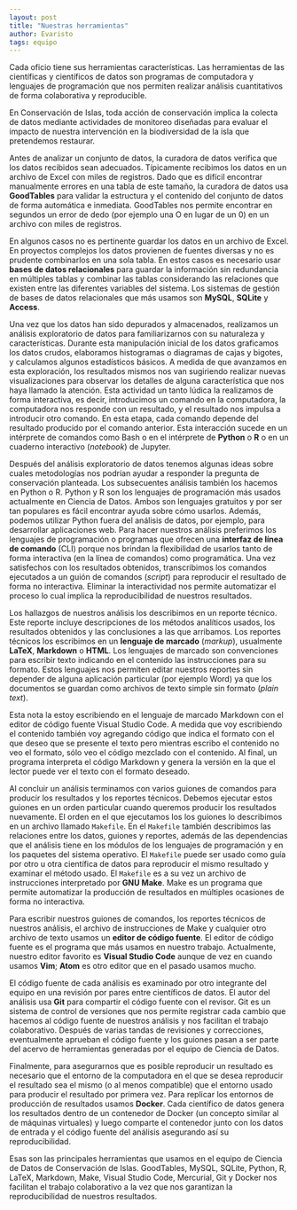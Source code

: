 ```yaml
---
layout: post
title: "Nuestras herramientas"
author: Evaristo
tags: equipo
---
```


Cada oficio tiene sus herramientas características. Las herramientas de las científicas y científicos de datos son programas de computadora y lenguajes de programación que nos permiten realizar análisis cuantitativos de forma colaborativa y reproducible.


En Conservación de Islas, toda acción de conservación implica la colecta de datos mediante actividades de monitoreo diseñadas para evaluar el impacto de nuestra intervención en la biodiversidad de la isla que pretendemos restaurar.

Antes de analizar un conjunto de datos, la curadora de datos verifica que los datos recibidos sean adecuados. Típicamente recibimos los datos en un archivo de Excel con miles de registros. Dado que es difícil encontrar manualmente errores en una tabla de este tamaño, la curadora de datos usa **GoodTables** para validar la estructura y el contenido del conjunto de datos de forma automática e inmediata. GoodTables nos permite encontrar en segundos un error de dedo (por ejemplo una O en lugar de un 0) en un archivo con miles de registros.


En algunos casos no es pertinente guardar los datos en un archivo de Excel. En proyectos complejos los datos provienen de fuentes diversas y no es prudente combinarlos en una sola tabla. En estos casos es necesario usar **bases de datos relacionales** para guardar la información sin redundancia en múltiples tablas y combinar las tablas considerando las relaciones que existen entre las diferentes variables del sistema. Los sistemas de gestión de bases de datos relacionales que más usamos son **MySQL**, **SQLite** y **Access**.

Una vez que los datos han sido depurados y almacenados, realizamos un análisis exploratorio de datos para familiarizarnos con su naturaleza y características. Durante esta manipulación inicial de los datos graficamos los datos crudos, elaboramos histogramas o diagramas de cajas y bigotes, y calculamos algunos estadísticos básicos. A medida de que avanzamos en esta exploración, los resultados mismos nos van sugiriendo realizar nuevas visualizaciones para observar los detalles de alguna característica que nos haya llamado la atención. Esta actividad un tanto lúdica la realizamos de forma interactiva, es decir, introducimos un comando en la computadora, la computadora nos responde con un resultado, y el resultado nos impulsa a introducir otro comando. En esta etapa, cada comando depende del resultado producido por el comando anterior. Esta interacción sucede en un intérprete de comandos como Bash o en el intérprete de **Python** o **R** o en un cuaderno interactivo (_notebook_) de Jupyter.


Después del análisis exploratorio de datos tenemos algunas ideas sobre cuales metodologías nos podrían ayudar a responder la pregunta de conservación planteada. Los subsecuentes análisis también los hacemos en Python o R. Python y R son los lenguajes de programación más usados actualmente en Ciencia de Datos. Ambos son lenguajes gratuitos y por ser tan populares es fácil encontrar ayuda sobre cómo usarlos. Además, podemos utilizar Python fuera del análisis de datos, por ejemplo, para desarrollar aplicaciones web. Para hacer nuestros análisis preferimos los lenguajes de programación o programas que ofrecen una **interfaz de línea de comando** (CLI) porque nos brindan la flexibilidad de usarlos tanto de forma interactiva (en la línea de comandos) como programática. Una vez satisfechos con los resultados obtenidos, transcribimos los comandos ejecutados a un guión de comandos (_script_) para reproducir el resultado de forma no interactiva. Eliminar la interactividad nos permite automatizar el proceso lo cual implica la reproducibilidad de nuestros resultados.


Los hallazgos de nuestros análisis los describimos en un reporte técnico. Este reporte incluye descripciones de los métodos analíticos usados, los resultados obtenidos y las conclusiones a las que arribamos. Los reportes técnicos los escribimos en un **lenguaje de marcado** (_markup_), usualmente **LaTeX**, **Markdown** o **HTML**. Los lenguajes de marcado son convenciones para escribir texto indicando en el contenido las instrucciones para su formato. Estos lenguajes nos permiten editar nuestros reportes sin depender de alguna aplicación particular (por ejemplo Word) ya que los documentos se guardan como archivos de texto simple sin formato (_plain text_).

Esta nota la estoy escribiendo en el lenguaje de marcado Markdown con el editor de código fuente Visual Studio Code. A medida que voy escribiendo el contenido también voy agregando código que indica el formato con el que deseo que se presente el texto pero mientras escribo el contenido no veo el formato, sólo veo el código mezclado con el contenido. Al final, un programa interpreta el código Markdown y genera la versión en la que el lector puede ver el texto con el formato deseado.

Al concluir un análisis terminamos con varios guiones de comandos para producir los resultados y los reportes técnicos. Debemos ejecutar estos guiones en un orden particular cuando queremos producir los resultados nuevamente. El orden en el que ejecutamos los  los guiones lo describimos en un archivo llamado `Makefile`. En el `Makefile` también describimos las relaciones entre los datos, guiones y reportes, además de las dependencias que el análisis tiene en los módulos de los lenguajes de programación y en los paquetes del sistema operativo. El `Makefile` puede ser usado como guía por otro u otra científica de datos para reproducir el mismo resultado y examinar el método usado. El `Makefile` es a su vez un archivo de instrucciones interpretado por **GNU Make**. Make es un programa que permite automatizar la producción de resultados en múltiples ocasiones de forma no interactiva.


Para escribir nuestros guiones de comandos, los reportes técnicos de nuestros análisis, el archivo de instrucciones de Make y cualquier otro archivo de texto usamos un **editor de código fuente**. El editor de código fuente es el programa que más usamos en nuestro trabajo. Actualmente, nuestro editor favorito es **Visual Studio Code** aunque de vez en cuando usamos **Vim**; **Atom** es otro editor que en el pasado usamos mucho.

El código fuente de cada análisis es examinado por otro integrante del equipo en una revisión por pares entre científicos de datos. El autor del análisis usa **Git** para compartir el código fuente con el revisor. Git es un sistema de control de versiones que nos permite registrar cada cambio que hacemos al código fuente de nuestros análisis y nos facilitan el trabajo colaborativo. Después de varias tandas de revisiones y correcciones, eventualmente aprueban el código fuente y los guiones pasan a ser parte del acervo de herramientas generadas por el equipo de Ciencia de Datos.


Finalmente, para asegurarnos que es posible reproducir un resultado es necesario que el entorno de la computadora en el que se desea reproducir el resultado sea el mismo (o al menos compatible) que el entorno usado para producir el resultado por primera vez. Para replicar los entornos de producción de resultados usamos **Docker**. Cada científico de datos genera los resultados dentro de un contenedor de Docker (un concepto similar al de máquinas virtuales) y luego comparte el contenedor junto con los datos de entrada y el código fuente del análisis asegurando así su reproducibilidad.

Esas son las principales herramientas que usamos en el equipo de Ciencia de Datos de Conservación de Islas. GoodTables, MySQL, SQLite, Python, R, LaTeX, Markdown, Make, Visual Studio Code, Mercurial, Git y Docker nos facilitan el trabajo colaborativo a la vez que nos garantizan la reproducibilidad de nuestros resultados.
